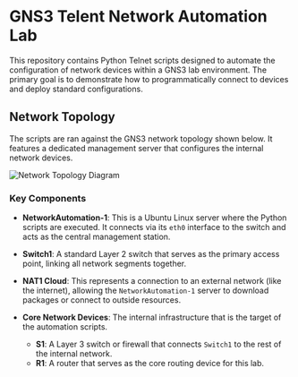 # GNS3 Telent Network Automation Lab

This repository contains Python Telnet scripts designed to automate the configuration of network devices within a GNS3 lab environment. The primary goal is to demonstrate how to programmatically connect to devices and deploy standard configurations.

## Network Topology

The scripts are ran against the GNS3 network topology shown below. It features a dedicated management server that configures the internal network devices.

![Network Topology Diagram](https://github.com/user-attachments/assets/1a84e80e-c4e2-45fb-9bb5-5efcdaa8e517)

### Key Components

*   **NetworkAutomation-1**: This is a Ubuntu Linux server where the Python scripts are executed. It connects via its `eth0` interface to the switch and acts as the central management station.

*   **Switch1**: A standard Layer 2 switch that serves as the primary access point, linking all network segments together.

*   **NAT1 Cloud**: This represents a connection to an external network (like the internet), allowing the `NetworkAutomation-1` server to download packages or connect to outside resources.

*   **Core Network Devices**: The internal infrastructure that is the target of the automation scripts.
    *   **S1**: A Layer 3 switch or firewall that connects `Switch1` to the rest of the internal network.
    *   **R1**: A router that serves as the core routing device for this lab.
